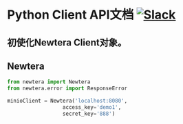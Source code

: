 # Python Client API文档 [![Slack](https://slack.min.io/slack?type=svg)](https://slack.min.io)

## 初使化Newtera Client对象。

## Newtera

```py
from newtera import Newtera
from newtera.error import ResponseError

minioClient = Newtera('localhost:8080',
                  access_key='demo1',
                  secret_key='888')
```

